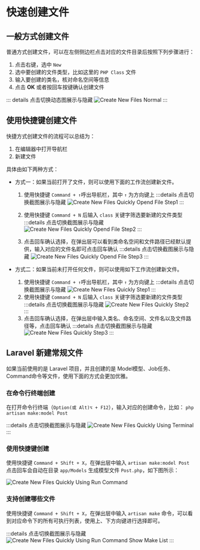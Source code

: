 # 快速创建文件

## 一般方式创建文件

普通方式创建文件，可以在左侧侧边栏点击对应的文件目录后按照下列步骤进行：

1. 点击右键，选中 `New`
2. 选中要创建的文件类型，比如这里的 `PHP Class` 文件
3. 输入要创建的类名，核对命名空间等信息
4. 点击 **OK** 或者按回车按键确认创建文件

::: details 点击切换动态图展示与隐藏
![Create New Files Normal](./images/create-new-files-quickly/create-new-files-normal.gif)
:::

## 使用快捷键创建文件

快捷方式创建文件的流程可以总结为：
1. 在编辑器中打开导航栏
2. 新建文件

具体由如下两种方式：

- 方式一：如果当前打开了文件，则可以使用下面的工作流创建新文件。
    1. 使用快捷键 `Command + ↑`呼出导航栏，其中 `↑` 为方向键上
        :::details 点击切换截图展示与隐藏
        ![Create New Files Quickly Opend File Step1](./images/create-new-files-quickly/create-new-files-quickly-opend-file-step1.png)
        :::

    2. 使用快捷键 `Command + N` 后输入 `class` 关键字筛选要新建的文件类型
        :::details 点击切换截图展示与隐藏
        ![Create New Files Quickly Opend File Step2](./images/create-new-files-quickly/create-new-files-quickly-opend-file-step2.png)
        :::

    3. 点击回车确认选择，在弹出层可以看到类命名空间和文件路径已经默认提供，输入对应的文件名即可点击回车确认
        :::details 点击切换截图展示与隐藏
        ![Create New Files Quickly Opend File Step3](./images/create-new-files-quickly/create-new-files-quickly-opend-file-step3.png)
        :::

- 方式二：如果当前未打开任何文件，则可以使用如下工作流创建新文件。

    1. 使用快捷键 `Command + ↑`呼出导航栏，其中 `↑` 为方向键上
        :::details 点击切换截图展示与隐藏
        ![Create New Files Quickly Step1](./images/create-new-files-quickly/create-new-files-quickly-step1.png)
        :::
    2. 使用快捷键 `Command + N` 后输入 `class` 关键字筛选要新建的文件类型
        :::details 点击切换截图展示与隐藏
        ![Create New Files Quickly Step2](./images/create-new-files-quickly/create-new-files-quickly-step2.png)
        :::
    3. 点击回车确认选择，在弹出层中输入类名、命名空间、文件名以及文件路径等，点击回车确认
        :::details 点击切换截图展示与隐藏
        ![Create New Files Quickly Step3](./images/create-new-files-quickly/create-new-files-quickly-step3.png)
        :::

## Laravel 新建常规文件

如果当前使用的是 Laravel 项目，并且创建的是 Model模型、Job任务、Command命令等文件，使用下面的方式会更加优雅。

### 在命令行终端创建

在打开命令行终端（`Option(或 Alt)⌥ + F12`），输入对应的创建命令，比如： `php artisan make:model Post`

:::details 点击切换截图展示与隐藏
![Create New Files Quickly Using Terminal](./images/create-new-files-quickly/create-new-files-quickly-using-terminal.png)
:::

### 使用快捷键创建

使用快捷键 `Command + Shift + X`，在弹出层中输入 `artisan make:model Post` 点击回车会自动在目录 `app/Models` 生成模型文件 `Post.php`，如下图所示：

![Create New Files Quickly Using Run Command](./images/create-new-files-quickly/create-new-files-quickly-using-run-command.png)

### 支持创建哪些文件

使用快捷键 `Command + Shift + X`，在弹出层中输入 `artisan make` 命令，可以看到对应命令下的所有可执行列表，使用上、下方向键进行选择即可。

:::details 点击切换截图展示与隐藏
![Create New Files Quickly Using Run Command Show Make List](./images/create-new-files-quickly/create-new-files-quickly-using-run-command-show-make-list.png)
:::
